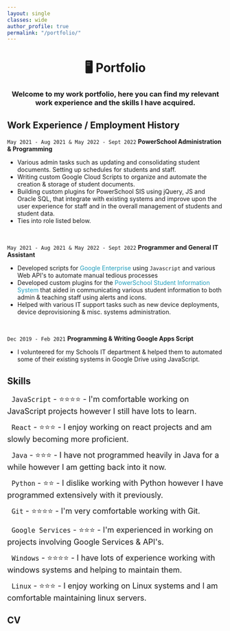```yaml
---
layout: single 
classes: wide
author_profile: true
permalink: "/portfolio/"
---
```


<h1><center>🖥  Portfolio</center></h1>

### <center> Welcome to my work portfolio, here you can find my relevant work experience and the skills I have acquired.</center>

## Work Experience / Employment History 

`May 2021 - Aug 2021 & May 2022 - Sept 2022`
**PowerSchool Administration & Programming**

* Various admin tasks such as updating and consolidating student documents. Setting up
schedules for students and staff.
* Writing custom Google Cloud Scripts to organize and automate the creation & storage of
student documents.
* Building custom plugins for PowerSchool SIS using jQuery, JS and Oracle SQL, that integrate
with existing systems and improve upon the user experience for staff and in the overall
management of students and student data.
* Ties into role listed below.

<br />

`May 2021 - Aug 2021 & May 2022 - Sept 2022`
 **Programmer and General IT Assistant**

* Developed scripts for <span style="color:#209EBC"><i class="fab fa-google"></i> Google Enterprise</span> using `Javascript` and various Web API's to automate manual tedious processes
* Developed custom plugins for the <span style="color:#209EBC">PowerSchool Student Information System</span> that aided in communicating various student information to both admin & teaching staff using alerts and icons.
* Helped with various IT support tasks such as new device deployments, device deprovisioning & misc. systems administration.

<br />

`Dec 2019 - Feb 2021` 
**Programming & Writing Google Apps Script**

* I volunteered for my Schools IT department & helped them to automated some of their existing systems in Google Drive using JavaScript.

## Skills


<i class="fab fa-js fa-2x" style="color:#FFB805; display: inline-block; vertical-align: middle;"></i> <span style="display: inline-block; vertical-align: middle; font-size: large;"> &nbsp; `JavaScript` - ️️⭐️⭐️️⭐️️⭐️ - I'm comfortable working on JavaScript projects however I still have lots to learn.</span> <br/>

<i class="fab fa-react fa-2x" style="color:#209EBC; display: inline-block; vertical-align: middle;"></i> <span style="display: inline-block; vertical-align: middle; font-size: large;"> &nbsp; `React` - ️️⭐️⭐️️⭐️️ - I enjoy working on react projects and am slowly becoming more proficient.</span> <br/>

<i class="fab fa-java fa-2x" style="color:#F0941B; display: inline-block; vertical-align: middle;"></i><span style="display: inline-block; vertical-align: middle; font-size: large;"> &nbsp; `Java` - ️️⭐️⭐️️⭐️️ - I have not programmed heavily in Java for a while however I am getting back into it now.</span> <br/>

<i class="fab fa-python fa-2x" style="color:#356A98; display: inline-block; vertical-align: middle;"></i><span style="display: inline-block; vertical-align: middle; font-size: large;"> &nbsp; `Python` - ️️⭐️⭐️️ - I dislike working with Python however I have programmed extensively with it previously.</span> <br/>

<i class="fab fa-git-alt fa-2x" style="color:#E94D31; display: inline-block; vertical-align: middle;"></i><span style="display: inline-block; vertical-align: middle; font-size: large;"> &nbsp; `Git` - ️️⭐️⭐️️⭐️️⭐️ - I'm very comfortable working with Git.</span> <br/>

<i class="fab fa-google fa-2x" style="color:#34A953; display: inline-block; vertical-align: middle;"></i><span style="display: inline-block; vertical-align: middle; font-size: large;"> &nbsp; `Google Services` - ️️⭐️⭐️️⭐️️ - I'm experienced in working on projects involving Google Services & API's.</span> <br/>

<i class="fab fa-windows fa-2x" style="color:#4286F4; display: inline-block; vertical-align: middle;"></i><span style="display: inline-block; vertical-align: middle; font-size: large;"> &nbsp; `Windows` - ️️⭐️⭐️️⭐⭐️️️ - I have lots of experience working with windows systems and helping to maintain them.</span> <br/>

<i class="fab fa-ubuntu fa-2x" style="color:#FB8501; display: inline-block; vertical-align: middle;"></i><span style="display: inline-block; vertical-align: middle; font-size: large;"> &nbsp; `Linux` - ️️⭐️⭐️️⭐️️ - I enjoy working on Linux systems and I am comfortable maintaining linux servers.</span> <br/>


## CV
